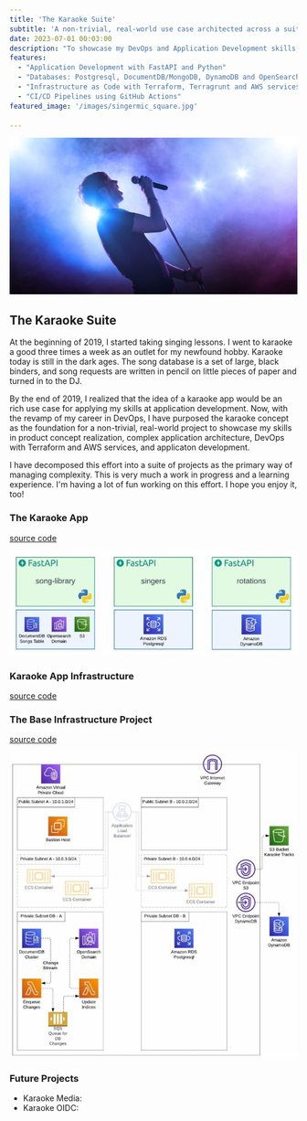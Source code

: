 ```yaml
---
title: 'The Karaoke Suite'
subtitle: 'A non-trivial, real-world use case architected across a suite of projects.'
date: 2023-07-01 00:03:00
description: "To showcase my DevOps and Application Development skills, this suite of projects features:"
features:
  - "Application Development with FastAPI and Python"
  - "Databases: Postgresql, DocumentDB/MongoDB, DynamoDB and OpenSearch"
  - "Infrastructure as Code with Terraform, Terragrunt and AWS services"
  - "CI/CD Pipelines using GitHub Actions"
featured_image: '/images/singermic_square.jpg'
  
---
```


![](/images/singermic_landscape.jpg)


## The Karaoke Suite
At the beginning of 2019, I started taking singing lessons. I went to karaoke a good three times a week as an outlet for my newfound hobby. Karaoke today is still in the dark ages. The song database is a set of large, black binders, and song requests are written in pencil on little pieces of paper and turned in to the DJ.  

By the end of 2019, I realized that the idea of a karaoke app would be an rich use case for applying my skills at application development. Now, with the revamp of my career in DevOps, I have purposed the karaoke concept as the foundation for a non-trivial, real-world project to showcase my skills in product concept realization, complex application architecture, DevOps with Terraform and AWS services, and applicaton development.

I have decomposed this effort into a suite of projects as the primary way of managing complexity. This is very much a work in progress and a learning experience. I'm having a lot of fun working on this effort. I hope you enjoy it, too!

### The Karaoke App
[source code](https://github.com/lukewyman/karaoke-app)

![](/images/projects/microservices.jpeg)

### Karaoke App Infrastructure
[source code](https://github.com/lukewyman/karaoke-with-infra-and-pipeline)



### The Base Infrastructure Project
[source code](https://github.com/lukewyman/karaoke-base-infrastructure)

![](/images/projects/base-infrastructure.jpeg)

### Future Projects
- Karaoke Media:
- Karaoke OIDC: 

